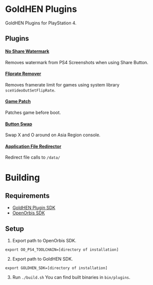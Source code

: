 # GoldHEN Plugins

GoldHEN Plugins for PlayStation 4.

## Plugins

#### [No Share Watermark](/plugin-src/no-share-watermark)

Removes watermark from PS4 Screenshots when using Share Button.

#### [Fliprate Remover](/plugin-src/no-share-watermark)

Removes framerate limit for games using system library `sceVideoOutSetFlipRate`.

#### [Game Patch](/plugin-src/game-patch)

Patches game before boot.

#### [Button Swap](/plugin-src/button-swap)

Swap X and O around on Asia Region console.

#### [Application File Redirector](/plugin-src/AFS)

Redirect file calls to `/data/`

# Building

## Requirements

- [GoldHEN Plugin SDK](https://github.com/GoldHEN/)
- [OpenOrbis SDK](https://github.com/OpenOrbis/OpenOrbis-PS4-Toolchain)

## Setup

1. Export path to OpenOrbis SDK.

```
export OO_PS4_TOOLCHAIN=[directory of installation]
```
2. Export path to GoldHEN SDK.

```
export GOLDHEN_SDK=[directory of installation]
```
3. Run `./build.sh` You can find built binaries in `bin/plugins`.

